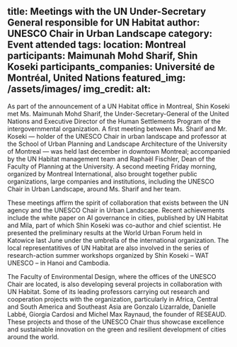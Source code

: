 title: Meetings with the UN Under-Secretary General responsible for UN Habitat
author: UNESCO Chair in Urban Landscape
category: Event attended
tags: 
location: Montreal
participants: Maimunah Mohd Sharif, Shin Koseki
participants_companies: Université de Montréal, United Nations
featured_img: /assets/images/
img_credit:
alt:
---
As part of the announcement of a UN Habitat office in Montreal, Shin Koseki met Ms. Maimunah Mohd Sharif, the Under-Secretary-General of the United Nations and Executive Director of the Human Settlements Program of the intergovernmental organization. A first meeting between Ms. Sharif and Mr. Koseki — holder of the UNESCO Chair in urban landscape and professor at the School of Urban Planning and Landscape Architecture of the University of Montreal — was held last december in downtown Montreal; accompanied by the UN Habitat management team and Raphaël Fischler, Dean of the Faculty of Planning at the University. A second meeting Friday morning, organized by Montreal International, also brought together public organizations, large companies and institutions, including the UNESCO Chair in Urban Landscape, around Ms. Sharif and her team.

These meetings affirm the spirit of collaboration that exists between the UN agency and the UNESCO Chair in Urban Landscape. Recent achievements include the white paper on AI governance in cities, published by UN Habitat and Mila, part of which Shin Koseki was co-author and chief scientist. He presented the preliminary results at the World Urban Forum held in Katowice last June under the umbrella of the international organization. The local representatitives of UN Habitat are also involved in the series of research-action summer workshops organized by Shin Koseki – WAT UNESCO – in Hanoi and Cambodia.

The Faculty of Environmental Design, where the offices of the UNESCO Chair are located, is also developing several projects in collaboration with UN Habitat. Some of its leading professors carrying out research and cooperation projects with the organization, particularly in Africa, Central and South America and Southeast Asia are Gonzalo Lizarralde, Danielle Labbé, Giorgia Cardosi and Michel Max Raynaud, the founder of RESEAUD. These projects and those of the UNESCO Chair thus showcase excellence and sustainable innovation on the green and resilient development of cities around the world.

